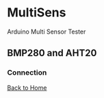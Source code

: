 # MultiSens

Arduino Multi Sensor Tester

## BMP280 and AHT20

### Connection


[Back to Home](/#supported-devices)

